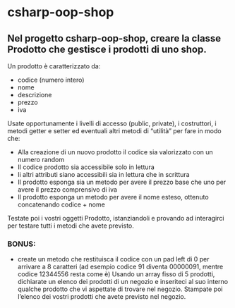 # csharp-oop-shop

## Nel progetto csharp-oop-shop, creare la classe Prodotto che gestisce i prodotti di uno shop.

Un prodotto è caratterizzato da:
* codice (numero intero)
* nome
* descrizione
* prezzo
* iva
  
Usate opportunamente i livelli di accesso (public, private), i costruttori, i metodi getter e setter ed eventuali altri metodi di “utilità” per fare in modo che:
* Alla creazione di un nuovo prodotto il codice sia valorizzato con un numero random
* Il codice prodotto sia accessibile solo in lettura
* li altri attributi siano accessibili sia in lettura che in scrittura
* Il prodotto esponga sia un metodo per avere il prezzo base che uno per avere il prezzo comprensivo di iva
* Il prodotto esponga un metodo per avere il nome esteso, ottenuto concatenando codice + nome
  
Testate poi i vostri oggetti Prodotto, istanziandoli e provando ad interagirci per testare tutti i metodi che avete previsto.

### BONUS:
* create un metodo che restituisca il codice con un pad left di 0 per arrivare a 8 caratteri (ad esempio codice 91 diventa 00000091, mentre codice 12344556 resta come è)
Usando un array fisso di 5 prodotti, dichiarate un elenco dei prodotti di un negozio e inseriteci al suo interno qualche prodotto che vi aspettate di trovare nel negozio. Stampate poi l’elenco dei vostri prodotti che avete previsto nel negozio.
